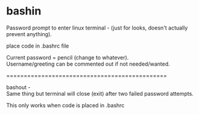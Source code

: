 # bashin  

Password prompt to enter linux terminal - (just for looks, doesn't actually prevent anything).  

place code in .bashrc file    

Current password = pencil (change to whatever).  
Username/greeting can be commented out if not needed/wanted.  

==============================================  
  
  
bashout -  
Same thing but terminal will close (exit) after two failed password attempts.  


This only works when code is placed in .bashrc  

